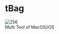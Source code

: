 # tBag
![256](https://github.com/user-attachments/assets/f3e73328-f860-4484-915c-3f75ff72c9d7)  
Multi Tool of MacOS/iOS  
